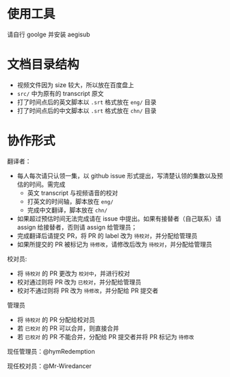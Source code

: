 # 使用工具
请自行 goolge 并安装 aegisub

# 文档目录结构

* 视频文件因为 size 较大，所以放在百度盘上
* `src/` 中为原有的 transcript 原文
* 打了时间点后的英文脚本以 `.srt` 格式放在 `eng/` 目录
* 打了时间点后的中文脚本以 `.srt` 格式放在 `chn/` 目录

# 协作形式

翻译者：

* 每人每次请只认领一集，以 github issue 形式提出，写清楚认领的集数以及预估的时间。需完成
  * 英文 transcript 与视频语音的校对
  * 打英文的时间轴，脚本放在 `eng/`
  * 完成中文翻译，脚本放在 `chn/`
* 如果超过预估时间无法完成请在 issue 中提出。如果有接替者（自己联系）请 assign 给接替者，否则请 assign 给管理员；
* 完成翻译后请提交 PR，将 PR 的 label 改为 `待校对`，并分配给管理员
* 如果所提交的 PR 被标记为 `待修改`，请修改后改为 `待校对`，并分配给管理员

校对员:
* 将 `待校对` 的 PR 更改为 `校对中`，并进行校对
* 校对通过则将 PR 改为 `已校对`，并分配给管理员
* 校对不通过则将 PR 改为 `待修改`，并分配给 PR 提交者

管理员
* 将 `待校对` 的 PR 分配给校对员
* 若 `已校对` 的 PR 可以合并，则直接合并
* 若 `已校对` 的 PR 不能合并，分配给 PR 提交者并将 PR 标记为 `待修改`


现任管理员：@hymRedemption

现任校对员：@Mr-Wiredancer
